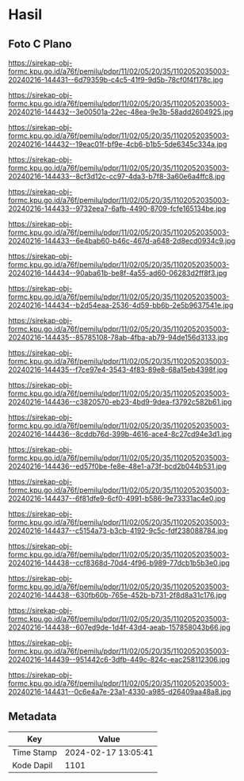 # Hasil

## Foto C Plano

https://sirekap-obj-formc.kpu.go.id/a76f/pemilu/pdpr/11/02/05/20/35/1102052035003-20240216-144431--6d79359b-c4c5-41f9-9d5b-78cf0f4f178c.jpg

https://sirekap-obj-formc.kpu.go.id/a76f/pemilu/pdpr/11/02/05/20/35/1102052035003-20240216-144432--3e00501a-22ec-48ea-9e3b-58add2604925.jpg

https://sirekap-obj-formc.kpu.go.id/a76f/pemilu/pdpr/11/02/05/20/35/1102052035003-20240216-144432--19eac01f-bf9e-4cb6-b1b5-5de6345c334a.jpg

https://sirekap-obj-formc.kpu.go.id/a76f/pemilu/pdpr/11/02/05/20/35/1102052035003-20240216-144433--8cf3d12c-cc97-4da3-b7f8-3a60e6a4ffc8.jpg

https://sirekap-obj-formc.kpu.go.id/a76f/pemilu/pdpr/11/02/05/20/35/1102052035003-20240216-144433--9732eea7-6afb-4490-8709-fcfe165134be.jpg

https://sirekap-obj-formc.kpu.go.id/a76f/pemilu/pdpr/11/02/05/20/35/1102052035003-20240216-144433--6e4bab60-b46c-467d-a648-2d8ecd0934c9.jpg

https://sirekap-obj-formc.kpu.go.id/a76f/pemilu/pdpr/11/02/05/20/35/1102052035003-20240216-144434--90aba61b-be8f-4a55-ad60-06283d2ff8f3.jpg

https://sirekap-obj-formc.kpu.go.id/a76f/pemilu/pdpr/11/02/05/20/35/1102052035003-20240216-144434--b2d54eaa-2536-4d59-bb6b-2e5b9637541e.jpg

https://sirekap-obj-formc.kpu.go.id/a76f/pemilu/pdpr/11/02/05/20/35/1102052035003-20240216-144435--85785108-78ab-4fba-ab79-94de156d3133.jpg

https://sirekap-obj-formc.kpu.go.id/a76f/pemilu/pdpr/11/02/05/20/35/1102052035003-20240216-144435--f7ce97e4-3543-4f83-89e8-68a15eb4398f.jpg

https://sirekap-obj-formc.kpu.go.id/a76f/pemilu/pdpr/11/02/05/20/35/1102052035003-20240216-144436--c3820570-eb23-4bd9-9dea-f3792c582b61.jpg

https://sirekap-obj-formc.kpu.go.id/a76f/pemilu/pdpr/11/02/05/20/35/1102052035003-20240216-144436--8cddb76d-399b-4616-ace4-8c27cd94e3d1.jpg

https://sirekap-obj-formc.kpu.go.id/a76f/pemilu/pdpr/11/02/05/20/35/1102052035003-20240216-144436--ed57f0be-fe8e-48e1-a73f-bcd2b044b531.jpg

https://sirekap-obj-formc.kpu.go.id/a76f/pemilu/pdpr/11/02/05/20/35/1102052035003-20240216-144437--6f81dfe9-6cf0-4991-b586-9e73331ac4e0.jpg

https://sirekap-obj-formc.kpu.go.id/a76f/pemilu/pdpr/11/02/05/20/35/1102052035003-20240216-144437--c5154a73-b3cb-4192-9c5c-fdf238088784.jpg

https://sirekap-obj-formc.kpu.go.id/a76f/pemilu/pdpr/11/02/05/20/35/1102052035003-20240216-144438--ccf8368d-70d4-4f96-b989-77dcb1b5b3e0.jpg

https://sirekap-obj-formc.kpu.go.id/a76f/pemilu/pdpr/11/02/05/20/35/1102052035003-20240216-144438--630fb60b-765e-452b-b731-2f8d8a31c176.jpg

https://sirekap-obj-formc.kpu.go.id/a76f/pemilu/pdpr/11/02/05/20/35/1102052035003-20240216-144438--607ed9de-1d4f-43d4-aeab-157858043b66.jpg

https://sirekap-obj-formc.kpu.go.id/a76f/pemilu/pdpr/11/02/05/20/35/1102052035003-20240216-144439--951442c6-3dfb-449c-824c-eac258112306.jpg

https://sirekap-obj-formc.kpu.go.id/a76f/pemilu/pdpr/11/02/05/20/35/1102052035003-20240216-144431--0c6e4a7e-23a1-4330-a985-d26409aa48a8.jpg


## Metadata

| Key        | Value               |
| ---------- | ------------------- |
| Time Stamp | 2024-02-17 13:05:41 |
| Kode Dapil | 1101                |



